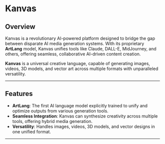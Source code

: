 # Kanvas

## Overview

Kanvas is a revolutionary AI-powered platform designed to bridge the gap between disparate AI media generation systems. With its proprietary **ArtLang** model, Kanvas unifies tools like Claude, DALL-E, MidJourney, and others, offering seamless, collaborative AI-driven content creation.

**Kanvas** is a universal creative language, capable of generating images, videos, 3D models, and vector art across multiple formats with unparalleled versatility.

---

## Features

- **ArtLang**: The first AI language model explicitly trained to unify and optimize outputs from various generation tools.
- **Seamless Integration**: Kanvas can synthesize creativity across multiple tools, offering hybrid media generation.
- **Versatility**: Handles images, videos, 3D models, and vector designs in one unified format.

---
